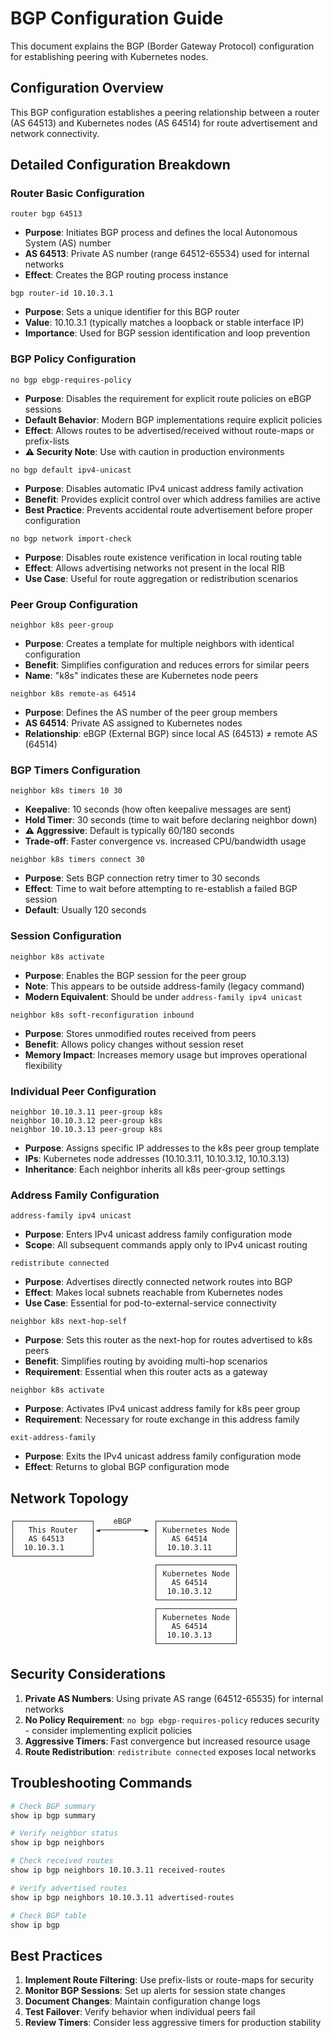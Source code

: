 # BGP Configuration Guide

This document explains the BGP (Border Gateway Protocol) configuration for establishing peering with Kubernetes nodes.

## Configuration Overview

This BGP configuration establishes a peering relationship between a router (AS 64513) and Kubernetes nodes (AS 64514) for route advertisement and network connectivity.

## Detailed Configuration Breakdown

### Router Basic Configuration

```
router bgp 64513
```
- **Purpose**: Initiates BGP process and defines the local Autonomous System (AS) number
- **AS 64513**: Private AS number (range 64512-65534) used for internal networks
- **Effect**: Creates the BGP routing process instance

```
bgp router-id 10.10.3.1
```
- **Purpose**: Sets a unique identifier for this BGP router
- **Value**: 10.10.3.1 (typically matches a loopback or stable interface IP)
- **Importance**: Used for BGP session identification and loop prevention

### BGP Policy Configuration

```
no bgp ebgp-requires-policy
```
- **Purpose**: Disables the requirement for explicit route policies on eBGP sessions
- **Default Behavior**: Modern BGP implementations require explicit policies
- **Effect**: Allows routes to be advertised/received without route-maps or prefix-lists
- **⚠️ Security Note**: Use with caution in production environments

```
no bgp default ipv4-unicast
```
- **Purpose**: Disables automatic IPv4 unicast address family activation
- **Benefit**: Provides explicit control over which address families are active
- **Best Practice**: Prevents accidental route advertisement before proper configuration

```
no bgp network import-check
```
- **Purpose**: Disables route existence verification in local routing table
- **Effect**: Allows advertising networks not present in the local RIB
- **Use Case**: Useful for route aggregation or redistribution scenarios

### Peer Group Configuration

```
neighbor k8s peer-group
```
- **Purpose**: Creates a template for multiple neighbors with identical configuration
- **Benefit**: Simplifies configuration and reduces errors for similar peers
- **Name**: "k8s" indicates these are Kubernetes node peers

```
neighbor k8s remote-as 64514
```
- **Purpose**: Defines the AS number of the peer group members
- **AS 64514**: Private AS assigned to Kubernetes nodes
- **Relationship**: eBGP (External BGP) since local AS (64513) ≠ remote AS (64514)

### BGP Timers Configuration

```
neighbor k8s timers 10 30
```
- **Keepalive**: 10 seconds (how often keepalive messages are sent)
- **Hold Timer**: 30 seconds (time to wait before declaring neighbor down)
- **⚠️ Aggressive**: Default is typically 60/180 seconds
- **Trade-off**: Faster convergence vs. increased CPU/bandwidth usage

```
neighbor k8s timers connect 30
```
- **Purpose**: Sets BGP connection retry timer to 30 seconds
- **Effect**: Time to wait before attempting to re-establish a failed BGP session
- **Default**: Usually 120 seconds

### Session Configuration

```
neighbor k8s activate
```
- **Purpose**: Enables the BGP session for the peer group
- **Note**: This appears to be outside address-family (legacy command)
- **Modern Equivalent**: Should be under `address-family ipv4 unicast`

```
neighbor k8s soft-reconfiguration inbound
```
- **Purpose**: Stores unmodified routes received from peers
- **Benefit**: Allows policy changes without session reset
- **Memory Impact**: Increases memory usage but improves operational flexibility

### Individual Peer Configuration

```
neighbor 10.10.3.11 peer-group k8s
neighbor 10.10.3.12 peer-group k8s
neighbor 10.10.3.13 peer-group k8s
```
- **Purpose**: Assigns specific IP addresses to the k8s peer group template
- **IPs**: Kubernetes node addresses (10.10.3.11, 10.10.3.12, 10.10.3.13)
- **Inheritance**: Each neighbor inherits all k8s peer-group settings

### Address Family Configuration

```
address-family ipv4 unicast
```
- **Purpose**: Enters IPv4 unicast address family configuration mode
- **Scope**: All subsequent commands apply only to IPv4 unicast routing

```
redistribute connected
```
- **Purpose**: Advertises directly connected network routes into BGP
- **Effect**: Makes local subnets reachable from Kubernetes nodes
- **Use Case**: Essential for pod-to-external-service connectivity

```
neighbor k8s next-hop-self
```
- **Purpose**: Sets this router as the next-hop for routes advertised to k8s peers
- **Benefit**: Simplifies routing by avoiding multi-hop scenarios
- **Requirement**: Essential when this router acts as a gateway

```
neighbor k8s activate
```
- **Purpose**: Activates IPv4 unicast address family for k8s peer group
- **Requirement**: Necessary for route exchange in this address family

```
exit-address-family
```
- **Purpose**: Exits the IPv4 unicast address family configuration mode
- **Effect**: Returns to global BGP configuration mode

## Network Topology

```
┌─────────────────┐    eBGP     ┌─────────────────┐
│   This Router   │◄──────────► │ Kubernetes Node │
│   AS 64513      │             │   AS 64514      │
│  10.10.3.1      │             │  10.10.3.11     │
└─────────────────┘             └─────────────────┘
                                ┌─────────────────┐
                                │ Kubernetes Node │
                                │   AS 64514      │
                                │  10.10.3.12     │
                                └─────────────────┘
                                ┌─────────────────┐
                                │ Kubernetes Node │
                                │   AS 64514      │
                                │  10.10.3.13     │
                                └─────────────────┘
```

## Security Considerations

1. **Private AS Numbers**: Using private AS range (64512-65535) for internal networks
2. **No Policy Requirement**: `no bgp ebgp-requires-policy` reduces security - consider implementing explicit policies
3. **Aggressive Timers**: Fast convergence but increased resource usage
4. **Route Redistribution**: `redistribute connected` exposes local networks

## Troubleshooting Commands

```bash
# Check BGP summary
show ip bgp summary

# Verify neighbor status
show ip bgp neighbors

# Check received routes
show ip bgp neighbors 10.10.3.11 received-routes

# Verify advertised routes
show ip bgp neighbors 10.10.3.11 advertised-routes

# Check BGP table
show ip bgp
```

## Best Practices

1. **Implement Route Filtering**: Use prefix-lists or route-maps for security
2. **Monitor BGP Sessions**: Set up alerts for session state changes
3. **Document Changes**: Maintain configuration change logs
4. **Test Failover**: Verify behavior when individual peers fail
5. **Review Timers**: Consider less aggressive timers for production stability
